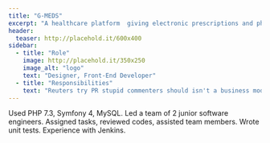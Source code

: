 ```yaml
---
title: "G-MEDS"
excerpt: "A healthcare platform  giving electronic prescriptions and pharmacies that are able to deliver to patients."
header:
  teaser: http://placehold.it/600x400
sidebar:
  - title: "Role"
    image: http://placehold.it/350x250
    image_alt: "logo"
    text: "Designer, Front-End Developer"
  - title: "Responsibilities"
    text: "Reuters try PR stupid commenters should isn't a business model"
---
```


Used PHP 7.3, Symfony 4, MySQL.
Led a team of 2 junior software engineers.
Assigned tasks, reviewed codes, assisted team members.
Wrote unit tests.
Experience with Jenkins.